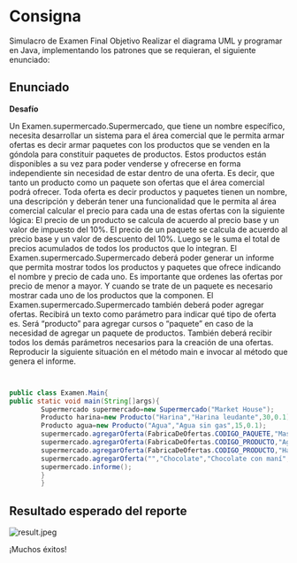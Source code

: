 # Consigna


Simulacro de Examen Final Objetivo
Realizar el diagrama UML y programar en Java, implementando los patrones que se requieran, el siguiente enunciado:

## Enunciado

**Desafío**

Un Examen.supermercado.Supermercado, que tiene un nombre específico, necesita desarrollar un sistema para el área comercial que le permita armar ofertas es decir armar paquetes con los productos que se venden en la góndola para constituir paquetes de productos. 
Estos productos están disponibles a su vez para poder venderse y ofrecerse en forma independiente sin necesidad de estar dentro de una oferta. 
Es decir, que tanto un producto como un paquete son ofertas que el área comercial podrá ofrecer.
Toda oferta es decir productos y paquetes tienen un nombre, una descripción y deberán tener una funcionalidad que le permita al área comercial calcular el precio para cada una de estas ofertas con la siguiente lógica:
El precio de un producto se calcula de acuerdo al precio base y un valor de impuesto del 10%.
El precio de un paquete se calcula de acuerdo al precio base y un valor de descuento del 10%. Luego se le suma el total de precios acumulados de todos los productos que lo integran.
El Examen.supermercado.Supermercado deberá poder generar un informe que permita mostrar todos los productos y paquetes que ofrece indicando el nombre y precio de cada uno. Es importante que ordenes las ofertas por precio de menor a mayor. Y cuando se trate de un paquete es necesario mostrar cada uno de los productos que la componen.
El Examen.supermercado.Supermercado también deberá poder agregar ofertas. Recibirá un texto como parámetro para indicar qué tipo de oferta es. Será “producto” para agregar cursos o “paquete” en caso de la necesidad de agregar un paquete de productos. También deberá recibir todos los demás parámetros necesarios para la creación de una ofertas.
Reproducir la siguiente situación en el método main e invocar al método que genera el informe.

```java


public class Examen.Main{
public static void main(String[]args){
        Supermercado supermercado=new Supermercado("Market House");
        Producto harina=new Producto("Harina","Harina leudante",30,0.1);
        Producto agua=new Producto("Agua","Agua sin gas",15,0.1);
        supermercado.agregarOferta(FabricaDeOfertas.CODIGO_PAQUETE,"Masa de Pizza","Ingredientes de pizza",50,List.of(agua,harina));
        supermercado.agregarOferta(FabricaDeOfertas.CODIGO_PRODUCTO,"Agua","Agua con gas",20,List.of());
        supermercado.agregarOferta(FabricaDeOfertas.CODIGO_PRODUCTO,"Harina","Harina común",15,List.of());
        supermercado.agregarOferta("","Chocolate","Chocolate con maní",20,List.of());
        supermercado.informe();
        }
        }

```

## Resultado esperado del reporte

![result.jpeg](result.jpeg)

¡Muchos éxitos!